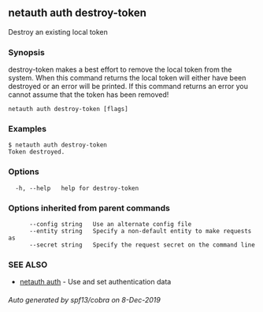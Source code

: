 ## netauth auth destroy-token

Destroy an existing local token

### Synopsis


destroy-token makes a best effort to remove the local token from the
system.  When this command returns the local token will either have
been destroyed or an error will be printed.  If this command returns
an error you cannot assume that the token has been removed!

```
netauth auth destroy-token [flags]
```

### Examples

```
$ netauth auth destroy-token
Token destroyed.
```

### Options

```
  -h, --help   help for destroy-token
```

### Options inherited from parent commands

```
      --config string   Use an alternate config file
      --entity string   Specify a non-default entity to make requests as
      --secret string   Specify the request secret on the command line
```

### SEE ALSO

* [netauth auth](netauth_auth.md)	 - Use and set authentication data

###### Auto generated by spf13/cobra on 8-Dec-2019
